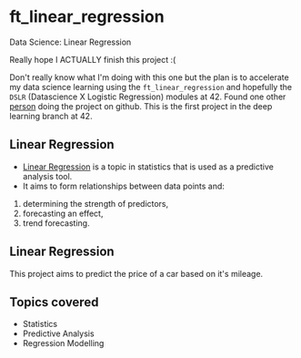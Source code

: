 # ft_linear_regression
Data Science: Linear Regression

Really hope I ACTUALLY finish this project :( 

Don't really know what I'm doing with this one but the plan is to accelerate my data science learning using the `ft_linear_regression` and hopefully the `DSLR` (Datascience X Logistic Regression) modules at 42. Found one other [person](https://github.com/SpenderJ/Linear_Regression) doing the project on github. This is the first project in the deep learning branch at 42. 

## Linear Regression
* [Linear Regression](https://www.statisticssolutions.com/what-is-linear-regression/) is a topic in statistics that is used as a predictive analysis tool.
* It aims to form relationships between data points and:
1. determining the strength of predictors, 
2. forecasting an effect,
3. trend forecasting.

## Linear Regression
This project aims to predict the price of a car based on it's mileage.

## Topics covered
* Statistics
* Predictive Analysis
* Regression Modelling

